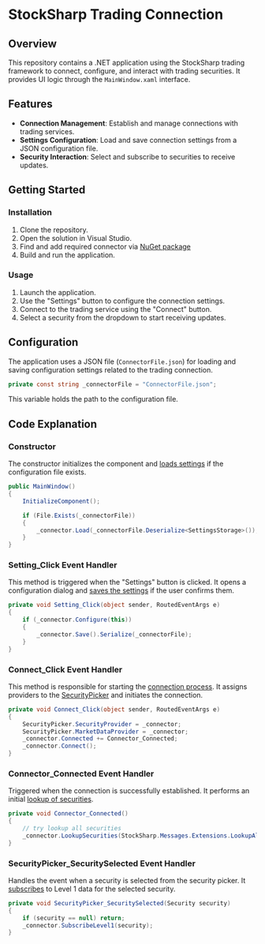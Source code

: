 # StockSharp Trading Connection

## Overview

This repository contains a .NET application using the StockSharp trading framework to connect, configure, and interact with trading securities. It provides UI logic through the `MainWindow.xaml` interface.

## Features

- **Connection Management**: Establish and manage connections with trading services.
- **Settings Configuration**: Load and save connection settings from a JSON configuration file.
- **Security Interaction**: Select and subscribe to securities to receive updates.

## Getting Started

### Installation

1. Clone the repository.
2. Open the solution in Visual Studio.
3. Find and add required connector via [NuGet package](https://doc.stocksharp.com/topics/api/setup.html#private-nuget-server)
4. Build and run the application.

### Usage

1. Launch the application.
2. Use the "Settings" button to configure the connection settings.
3. Connect to the trading service using the "Connect" button.
4. Select a security from the dropdown to start receiving updates.

## Configuration

The application uses a JSON file (`ConnectorFile.json`) for loading and saving configuration settings related to the trading connection.

```csharp
private const string _connectorFile = "ConnectorFile.json";
```

This variable holds the path to the configuration file.

## Code Explanation

### Constructor

The constructor initializes the component and [loads settings](https://doc.stocksharp.com/topics/api/connectors/save_and_load_settings.html) if the configuration file exists.

```csharp
public MainWindow()
{
    InitializeComponent();

    if (File.Exists(_connectorFile))
    {
        _connector.Load(_connectorFile.Deserialize<SettingsStorage>());
    }
}
```

### Setting_Click Event Handler

This method is triggered when the "Settings" button is clicked. It opens a configuration dialog and [saves the settings](https://doc.stocksharp.com/topics/api/connectors/save_and_load_settings.html) if the user confirms them.

```csharp
private void Setting_Click(object sender, RoutedEventArgs e)
{
    if (_connector.Configure(this))
    {
        _connector.Save().Serialize(_connectorFile);
    }
}
```

### Connect_Click Event Handler

This method is responsible for starting the [connection process](https://doc.stocksharp.com/topics/api/connectors.html). It assigns providers to the [SecurityPicker](https://doc.stocksharp.com/topics/api/graphical_user_interface/instruments/picker.html) and initiates the connection.

```csharp
private void Connect_Click(object sender, RoutedEventArgs e)
{
    SecurityPicker.SecurityProvider = _connector;
    SecurityPicker.MarketDataProvider = _connector;
    _connector.Connected += Connector_Connected;
    _connector.Connect();
}
```

### Connector_Connected Event Handler

Triggered when the connection is successfully established. It performs an initial [lookup of securities](https://doc.stocksharp.com/topics/api/instruments/instrument_search.html).

```csharp
private void Connector_Connected()
{
    // try lookup all securities
    _connector.LookupSecurities(StockSharp.Messages.Extensions.LookupAllCriteriaMessage);
}
```

### SecurityPicker_SecuritySelected Event Handler

Handles the event when a security is selected from the security picker. It [subscribes](https://doc.stocksharp.com/topics/api/market_data/subscriptions.html) to Level 1 data for the selected security.

```csharp
private void SecurityPicker_SecuritySelected(Security security)
{
    if (security == null) return;
    _connector.SubscribeLevel1(security);
}
```